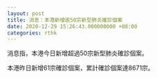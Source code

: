 ```yaml
---
layout: post
title: 消息：本港新增逾50宗新型肺炎確診個案
date: 2020-12-29 15:26:43.000000000 +08:00
categories: rthk
---
```


消息指，本港今日新增超過50宗新型肺炎確診個案。

本港昨日新增61宗確診個案，累計確診個案達8671宗。
